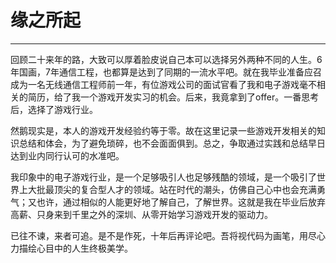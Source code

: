# 缘之所起



---

回顾二十来年的路，大致可以厚着脸皮说自己本可以选择另外两种不同的人生。6年国画，7年通信工程，也都算是达到了同期的一流水平吧。就在我毕业准备应召成为一名无线通信工程师前一年，有位游戏公司的面试官看了我和电子游戏毫不相关的简历，给了我一个游戏开发实习的机会。后来，我竟拿到了offer。一番思考后，选择了游戏行业。

然鹅现实是，本人的游戏开发经验约等于零。故在这里记录一些游戏开发相关的知识总结和体会，为了避免琐碎，也不会面面俱到。总之，争取通过实践和总结早日达到业内同行认可的水准吧。


我印象中的电子游戏行业，是一个足够吸引人也足够残酷的领域，是一个吸引了世界上大批最顶尖的复合型人才的领域。站在时代的潮头，仿佛自己心中也会充满勇气；又也许，通过相似的人能更好地了解自己，了解世界。这就是我在毕业后放弃高薪、只身来到千里之外的深圳、从零开始学习游戏开发的驱动力。


已往不谏，来者可追。是不是作死，十年后再评论吧。吾将视代码为画笔，用尽心力描绘心目中的人生终极美学。